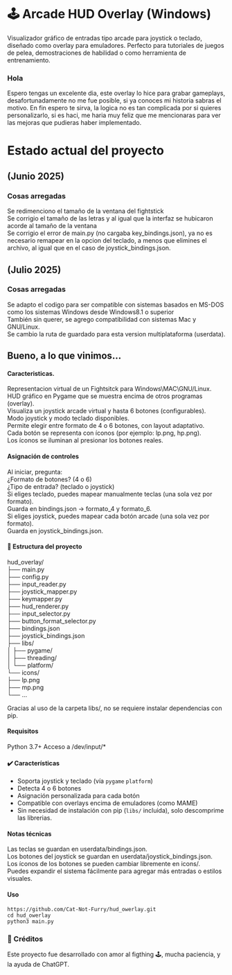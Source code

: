 # 🕹️ Arcade HUD Overlay (Windows)

Visualizador gráfico de entradas tipo arcade para joystick o teclado, diseñado como overlay para emuladores.
Perfecto para tutoriales de juegos de pelea, demostraciones de habilidad o como herramienta de entrenamiento.
### Hola

Espero tengas un excelente dia, este overlay lo hice para grabar gameplays, desafortunadamente no me fue posible, si ya conoces mi historia sabras el motivo.
En fin espero te sirva, la logica no es tan complicada por si quieres personalizarlo, si es haci, me haria muy feliz que me mencionaras para ver las mejoras que pudieras haber implementado.

# Estado actual del proyecto 
## (Junio 2025)
### Cosas arregadas
Se redimenciono el tamaño de la ventana del fightstick<br>
Se corrigio el tamaño de las letras y al igual que la interfaz se hubicaron acorde al tamaño de la ventana<br>
Se corrigio el error de main.py (no cargaba key_bindings.json), ya no es necesario remapear en la opcion del teclado, a menos que elimines el archivo, al igual que en el caso de joystick_bindings.json.
## (Julio 2025)
### Cosas arregadas
Se adapto el codigo para ser compatible con sistemas basados en MS-DOS como los sistemas Windows desde Windows8.1 o superior<br>
También sin querer, se agrego compatibilidad con sistemas Mac y GNU/Linux.<br>
Se cambio la ruta de guardado para esta version multiplataforma (userdata).

## Bueno, a lo que vinimos...
#### Caracteristicas.

Representacion virtual de un Fightsitck para Windows\MAC\GNU/Linux.<br>
HUD gráfico en Pygame que se muestra encima de otros programas (overlay).<br>
Visualiza un joystick arcade virtual y hasta 6 botones (configurables).<br>
Modo joystick y modo teclado disponibles.<br>
Permite elegir entre formato de 4 o 6 botones, con layout adaptativo.<br>
Cada botón se representa con íconos (por ejemplo: lp.png, hp.png).<br>
Los íconos se iluminan al presionar los botones reales.

#### Asignación de controles

Al iniciar, pregunta:<br>
¿Formato de botones? (4 o 6)<br>
¿Tipo de entrada? (teclado o joystick)<br>
Si eliges teclado, puedes mapear manualmente teclas (una sola vez por formato).<br>
Guarda en bindings.json → formato_4 y formato_6.<br>
Si eliges joystick, puedes mapear cada botón arcade (una sola vez por formato).<br>
Guarda en joystick_bindings.json.

#### 📁 Estructura del proyecto

hud_overlay/<br>
├── main.py<br>
├── config.py<br>
├── input_reader.py<br>
├── joystick_mapper.py<br>
├── keymapper.py<br>
├── hud_renderer.py<br>
├── input_selector.py<br>
├── button_format_selector.py<br>
├── bindings.json<br>
├── joystick_bindings.json<br>
├── libs/<br>
│   ├── pygame/<br>
│   ├── threading/<br>
│   └── platform/<br>
└── icons/<br>
    ├── lp.png<br>
    ├── mp.png<br>
    └── ...
    
Gracias al uso de la carpeta libs/, no se requiere instalar dependencias con pip.

#### Requisitos

Python 3.7+
Acceso a /dev/input/*

#### ✔️ Características

- Soporta joystick y teclado (vía `pygame` `platform`)<br>
- Detecta 4 o 6 botones<br>
- Asignación personalizada para cada botón<br>
- Compatible con overlays encima de emuladores (como MAME)<br>
- Sin necesidad de instalación con pip (`libs/` incluida), solo descomprime las librerias.

#### Notas técnicas

Las teclas se guardan en userdata/bindings.json.<br>
Los botones del joystick se guardan en userdata/joystick_bindings.json.<br>
Los íconos de los botones se pueden cambiar libremente en icons/.<br>
Puedes expandir el sistema fácilmente para agregar más entradas o estilos visuales.

#### Uso

 ```
https://github.com/Cat-Not-Furry/hud_owerlay.git
cd hud_owerlay
python3 main.py
```

### 👾 Créditos
Este proyecto fue desarrollado con amor al figthing 🕹️, mucha paciencia, y la ayuda de ChatGPT.
